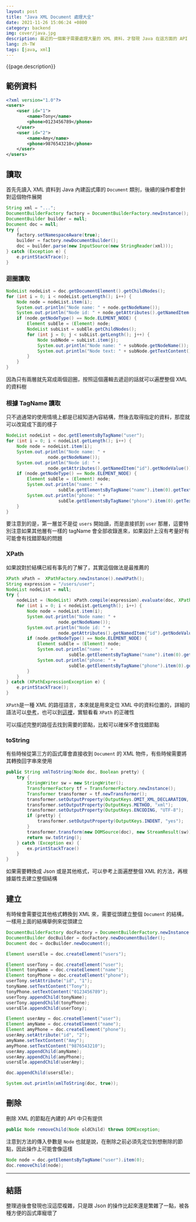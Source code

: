 ```yaml
---
layout: post
title: "Java XML Document 處理大全"
date: 2021-11-26 15:06:24 +0800
category: backend
img: cover/java.jpg
description: 最近的一個案子需要處理大量的 XML 資料，才發現 Java 在這方面的 API 使用起來不是那麼方便，跟 Json 的處理相比大部分都不是很直覺，趁著還有點心得的時候趕緊寫下筆記，期望能將 XML 視為 Json 一樣操作自如
lang: zh-TW
tags: [java, xml]
---
```


{{page.description}}

## 範例資料
```xml
<?xml version="1.0"?>
<users>
    <user id="1">
        <name>Tony</name>
        <phone>0123456789</phone>
    </user>
    <user id="2">
        <name>Amy</name>
        <phone>9876543210</phone>
    </user>
</users>
```

## 讀取
首先先讀入 XML 資料到 Java 內建函式庫的 `Document` 類別，後續的操作都會針對這個物件展開

```java
String xml = "...";
DocumentBuilderFactory factory = DocumentBuilderFactory.newInstance();
DocumentBuilder builder = null;
Document doc = null;
try {
    factory.setNamespaceAware(true);
    builder = factory.newDocumentBuilder();
    doc = builder.parse(new InputSource(new StringReader(xml)));
} catch (Exception e) {
    e.printStackTrace();
}
```

### 迴圈讀取
```java
NodeList nodeList = doc.getDocumentElement().getChildNodes();
for (int i = 0; i < nodeList.getLength(); i++) {
    Node node = nodeList.item(i);
    System.out.println("Node name: " + node.getNodeName());
    System.out.println("Node id: " + node.getAttributes().getNamedItem("id").getNodeValue());
    if (node.getNodeType() == Node.ELEMENT_NODE) {
        Element subEle = (Element) node;
        NodeList subList = subEle.getChildNodes();
        for (int j = 0; j < subList.getLength(); j++) {
            Node subNode = subList.item(j);
            System.out.println("Node name: " + subNode.getNodeName());
            System.out.println("Node text: " + subNode.getTextContent());
        }
    }
}
```
因為只有兩層就先寫成兩個迴圈，按照這個邏輯去遞迴的話就可以遍歷整個 XML 的資料樹

### 根據 TagName 讀取
只不過通常的使用情境上都是已經知道內容結構，然後去取得指定的資料，那麼就可以改寫成下面的樣子
```java
NodeList nodeList = doc.getElementsByTagName("user");
for (int i = 0; i < nodeList.getLength(); i++) {
    Node node = nodeList.item(i);
    System.out.println("Node name: " +
                node.getNodeName());
    System.out.println("Node id: " +
                node.getAttributes().getNamedItem("id").getNodeValue());
    if (node.getNodeType() == Node.ELEMENT_NODE) {
        Element subEle = (Element) node;
        System.out.println("name: " +
                    subEle.getElementsByTagName("name").item(0).getTextContent());
        System.out.println("phone: " +
                    subEle.getElementsByTagName("phone").item(0).getTextContent());
    }
}
```

要注意到的是，第一層並不是從 `users` 開始讀，而是直接抓到 `user` 那層，這要特別注意如果其他層有一樣的 tagName 會全部收錄進來，如果設計上沒有考量好有可能會有找錯節點的問題

### XPath
如果說對於結構已經有事先的了解了，其實這個做法是最推薦的

```java
XPath xPath =  XPathFactory.newInstance().newXPath();
String expression = "/users/user";
NodeList nodeList = null;
try {
    nodeList = (NodeList) xPath.compile(expression).evaluate(doc, XPathConstants.NODESET);
    for (int i = 0; i < nodeList.getLength(); i++) {
        Node node = nodeList.item(i);
        System.out.println("Node name: " +
                    node.getNodeName());
        System.out.println("Node id: " +
                    node.getAttributes().getNamedItem("id").getNodeValue());
        if (node.getNodeType() == Node.ELEMENT_NODE) {
            Element subEle = (Element) node;
            System.out.println("name: " +
                        subEle.getElementsByTagName("name").item(0).getTextContent());
            System.out.println("phone: " +
                        subEle.getElementsByTagName("phone").item(0).getTextContent());
        }
    }
} catch (XPathExpressionException e) {
    e.printStackTrace();
}
```
`XPath`是一種 XML 的路徑語言，本來就是用來定位 XML 中的資料位置的，詳細的語法可以[參考](https://zh.wikipedia.org/wiki/XPath)，也可以到[這裡](http://xpather.com/)，實驗看看 `XPath` 的正確性

可以描述完整的路徑去找到需要的節點，比較可以確保不會找錯節點

### toString
有些時候從第三方的函式庫會直接收到 `Document` 的 XML 物件，有些時候需要將其轉換回字串來使用

```java
public String xmlToString(Node doc, Boolean pretty) {
    try {
        StringWriter sw = new StringWriter();
        TransformerFactory tf = TransformerFactory.newInstance();
        Transformer transformer = tf.newTransformer();
        transformer.setOutputProperty(OutputKeys.OMIT_XML_DECLARATION, "yes");
        transformer.setOutputProperty(OutputKeys.METHOD, "xml");
        transformer.setOutputProperty(OutputKeys.ENCODING, "UTF-8");
        if (pretty) {
            transformer.setOutputProperty(OutputKeys.INDENT, "yes");
        }
        transformer.transform(new DOMSource(doc), new StreamResult(sw));
        return sw.toString();
    } catch (Exception ex) {
        ex.printStackTrace()
    }
}
```

如果需要轉換成 Json 或是其他格式，可以參考上面遍歷整個 XML 的方法，再根據屬性去建立整個結構

## 建立
有時候會需要從其他格式轉換到 XML 來，需要從頭建立整個 `Document` 的結構，一樣用上面的結構舉例來從頭建立

```java
DocumentBuilderFactory docFactory = DocumentBuilderFactory.newInstance();
DocumentBuilder docBuilder = docFactory.newDocumentBuilder();
Document doc = docBuilder.newDocument();

Element usersEle = doc.createElement("users");

Element userTony = doc.createElement("user");
Element tonyName = doc.createElement("name");
Element tonyPhone = doc.createElement("phone");
userTony.setAttribute("id", "1");
tonyName.setTextContent("Tony");
tonyPhone.setTextContent("0123456789");
userTony.appendChild(tonyName);
userTony.appendChild(tonyPhone);
usersEle.appendChild(userTony);

Element userAmy = doc.createElement("user");
Element amyName = doc.createElement("name");
Element amyPhone = doc.createElement("phone");
userAmy.setAttribute("id", "2");
amyName.setTextContent("Amy");
amyPhone.setTextContent("9876543210");
userAmy.appendChild(amyName);
userAmy.appendChild(amyPhone);
usersEle.appendChild(userAmy);

doc.appendChild(usersEle);

System.out.println(xmlToString(doc, true));
```

## 刪除
刪除 XML 的節點在內建的 API 中只有提供

```java
public Node removeChild(Node oldChild) throws DOMException;
```

注意到方法的傳入參數是 `Node` 也就是說，在刪除之前必須先定位到想刪除的節點，因此操作上可能會像這樣

```java
Node node = doc.getElementsByTagName("user").item(0);
doc.removeChild(node);
```

---

## 結語
整理過後會發現也沒這麼複雜，只是跟 Json 的操作比起來還是繁雜了一點，被各種方便的函式庫寵壞了